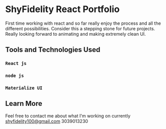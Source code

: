# ShyFidelity React Portfolio 

First time working with react and so far really enjoy the process and all the different possibilities. Consider this a stepping stone for future projects. Really looking forward to animating and making extremely clean UI. 

## Tools and Technologies Used 

### `React js`

### `node js`

### `Materialize UI`

## Learn More

Feel free to contact me about what I'm working on currently 
shyfidelity100@gmail.com
3039013230
